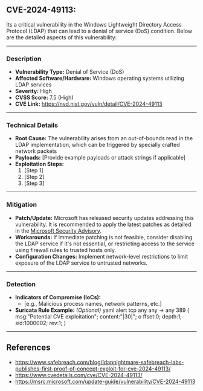 ## CVE-2024-49113: 
Its a critical vulnerability in the Windows Lightweight Directory Access Protocol (LDAP) that can lead to a denial of service (DoS) condition. Below are the detailed aspects of this vulnerability:

----
### Description
- **Vulnerability Type:** Denial of Service (DoS)
- **Affected Software/Hardware:** Windows operating systems utilizing LDAP services
- **Severity:** High
- **CVSS Score:** 7.5 (High)
- **CVE Link:** https://nvd.nist.gov/vuln/detail/CVE-2024-49113

---

### Technical Details
- **Root Cause:** The vulnerability arises from an out-of-bounds read in the LDAP implementation, which can be triggered by specially crafted network packets
- **Payloads:** [Provide example payloads or attack strings if applicable]
- **Exploitation Steps:**
  1. [Step 1]
  2. [Step 2]
  3. [Step 3]
  
---
### Mitigation
- **Patch/Update:**  Microsoft has released security updates addressing this vulnerability. It is recommended to apply the latest patches as detailed in the [Microsoft Security Advisory](https://msrc.microsoft.com/update-guide/vulnerability/CVE-2024-49113).
- **Workarounds:** If immediate patching is not feasible, consider disabling the LDAP service if it's not essential, or restricting access to the service using firewall rules to trusted hosts only.
- **Configuration Changes:** Implement network-level restrictions to limit exposure of the LDAP service to untrusted networks.

---
### Detection
- **Indicators of Compromise (IoCs):**
  - [e.g., Malicious process names, network patterns, etc.]
- **Suricata Rule Example:** *(Optional)*
  yaml
  alert tcp any any -> any 389 (
      msg:"Potential CVE exploitation";
      content:"|30|"; o  ffset:0; depth:1;
      sid:1000002;
      rev:1;
  )

---  
  ## References
  - https://www.safebreach.com/blog/ldapnightmare-safebreach-labs-publishes-first-proof-of-concept-exploit-for-cve-2024-49113/
  - https://www.cvedetails.com/cve/CVE-2024-49113/
  - https://msrc.microsoft.com/update-guide/vulnerability/CVE-2024-49113
